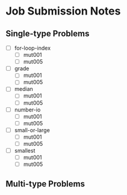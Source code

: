 # Job Submission Notes

## Single-type Problems

- [ ] for-loop-index
  - [ ] mut001
  - [ ] mut005
- [ ] grade
  - [ ] mut001
  - [ ] mut005
- [ ] median
  - [ ] mut001
  - [ ] mut005
- [ ] number-io
  - [ ] mut001
  - [ ] mut005
- [ ] small-or-large
  - [ ] mut001
  - [ ] mut005
- [ ] smallest
  - [ ] mut001
  - [ ] mut005

## Multi-type Problems